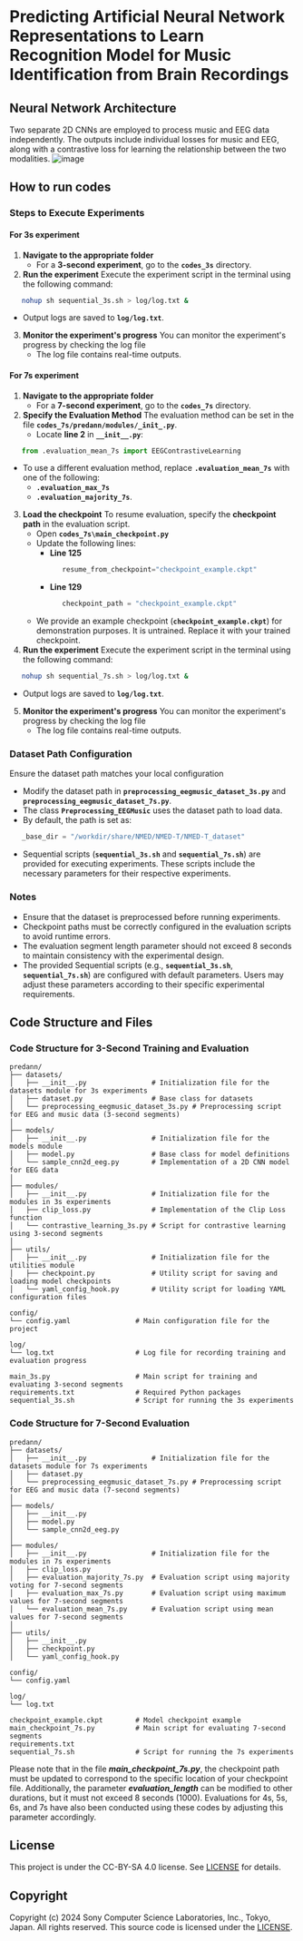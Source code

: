 # Predicting Artificial Neural Network Representations to Learn Recognition Model for Music Identification from Brain Recordings

## Neural Network Architecture
Two separate 2D CNNs are employed to process music and EEG data independently. The outputs include individual losses for music and EEG, along with a contrastive loss for learning the relationship between the two modalities.
![image](https://github.com/Mind-Music-PJ/paper/blob/main/Picture9.png?raw=true) 

## How to run codes
### Steps to Execute Experiments
#### For 3s experiment
1. **Navigate to the appropriate folder**
   - For a **3-second experiment**, go to the **`codes_3s`** directory.
2. **Run the experiment**
Execute the experiment script in the terminal using the following command:
```bash
   nohup sh sequential_3s.sh > log/log.txt &
```
   - Output logs are saved to **`log/log.txt`**.
3. **Monitor the experiment's progress**
You can monitor the experiment's progress by checking the log file
   - The log file contains real-time outputs.

#### For 7s experiment
1. **Navigate to the appropriate folder**
   - For a **7-second experiment**, go to the **`codes_7s`** directory.
2. **Specify the Evaluation Method**
   The evaluation method can be set in the file
   **`codes_7s/predann/modules/_init_.py`**.
   - Locate **line 2** in **`__init__.py`**:
```python
   from .evaluation_mean_7s import EEGContrastiveLearning
```
   - To use a different evaluation method, replace **`.evaluation_mean_7s`** with one of the following:
      - **`.evaluation_max_7s`** 
      - **`.evaluation_majority_7s`**.
3. **Load the checkpoint**
To resume evaluation, specify the **checkpoint path** in the evaluation script.
   - Open **`codes_7s\main_checkpoint.py`**
   - Update the following lines:
      - **Line 125**
         ```python
            resume_from_checkpoint="checkpoint_example.ckpt"
         ```
      - **Line 129**
         ```python
            checkpoint_path = "checkpoint_example.ckpt"
         ```
   - We provide an example checkpoint (**`checkpoint_example.ckpt`**) for demonstration purposes. It is untrained. Replace it with your trained checkpoint. 
4. **Run the experiment**
Execute the experiment script in the terminal using the following command:
```bash
   nohup sh sequential_7s.sh > log/log.txt &
```
   - Output logs are saved to **`log/log.txt`**.
5. **Monitor the experiment's progress**
You can monitor the experiment's progress by checking the log file
   - The log file contains real-time outputs.

### Dataset Path Configuration
Ensure the dataset path matches your local configuration
   - Modify the dataset path in **`preprocessing_eegmusic_dataset_3s.py`** and **`preprocessing_eegmusic_dataset_7s.py`**.
   - The class **`Preprocessing_EEGMusic`** uses the dataset path to load data.
   - By default, the path is set as:
```python
   _base_dir = "/workdir/share/NMED/NMED-T/NMED-T_dataset" 
```
   - Sequential scripts (**`sequential_3s.sh`** and **`sequential_7s.sh`**) are provided for executing experiments. These scripts include the necessary parameters for their respective experiments.

### Notes
- Ensure that the dataset is preprocessed before running experiments.
- Checkpoint paths must be correctly configured in the evaluation scripts to avoid runtime errors.
- The evaluation segment length parameter should not exceed 8 seconds to maintain consistency with the experimental design.
- The provided Sequential scripts (e.g., **`sequential_3s.sh`**,  **`sequential_7s.sh`**) are configured with default parameters. Users may adjust these parameters according to their specific experimental requirements.

## Code Structure and Files
### Code Structure for 3-Second Training and Evaluation
```
predann/
├── datasets/                      
│   ├── __init__.py                # Initialization file for the datasets module for 3s experiments
│   ├── dataset.py                 # Base class for datasets
│   └── preprocessing_eegmusic_dataset_3s.py # Preprocessing script for EEG and music data (3-second segments)
│
├── models/                        
│   ├── __init__.py                # Initialization file for the models module
│   ├── model.py                   # Base class for model definitions
│   └── sample_cnn2d_eeg.py        # Implementation of a 2D CNN model for EEG data
│
├── modules/                       
│   ├── __init__.py                # Initialization file for the modules in 3s experiments
│   ├── clip_loss.py               # Implementation of the Clip Loss function
│   └── contrastive_learning_3s.py # Script for contrastive learning using 3-second segments
│
├── utils/                         
│   ├── __init__.py                # Initialization file for the utilities module
│   ├── checkpoint.py              # Utility script for saving and loading model checkpoints
│   └── yaml_config_hook.py        # Utility script for loading YAML configuration files

config/                        
└── config.yaml                # Main configuration file for the project

log/                           
└── log.txt                    # Log file for recording training and evaluation progress

main_3s.py                     # Main script for training and evaluating 3-second segments
requirements.txt               # Required Python packages   
sequential_3s.sh               # Script for running the 3s experiments
```
### Code Structure for 7-Second Evaluation
```
predann/
├── datasets/                      
│   ├── __init__.py                # Initialization file for the datasets module for 7s experiments
│   ├── dataset.py                 
│   └── preprocessing_eegmusic_dataset_7s.py # Preprocessing script for EEG and music data (7-second segments)
│
├── models/                        
│   ├── __init__.py                
│   ├── model.py                   
│   └── sample_cnn2d_eeg.py        
│
├── modules/                      
│   ├── __init__.py                # Initialization file for the modules in 7s experiments
│   ├── clip_loss.py               
│   ├── evaluation_majority_7s.py  # Evaluation script using majority voting for 7-second segments
│   ├── evaluation_max_7s.py       # Evaluation script using maximum values for 7-second segments
│   └── evaluation_mean_7s.py      # Evaluation script using mean values for 7-second segments
│
├── utils/                         
│   ├── __init__.py                
│   ├── checkpoint.py             
│   └── yaml_config_hook.py        

config/                        
└── config.yaml               

log/                          
└── log.txt                   
                      
checkpoint_example.ckpt        # Model checkpoint example
main_checkpoint_7s.py          # Main script for evaluating 7-second segments
requirements.txt                     
sequential_7s.sh               # Script for running the 7s experiments
```
Please note that in the file ***main_checkpoint_7s.py***, the checkpoint path must be updated to correspond to the specific location of your checkpoint file. Additionally, the parameter ***evaluation_length*** can be modified to other durations, but it must not exceed 8 seconds (1000). Evaluations for 4s, 5s, 6s, and 7s have also been conducted using these codes by adjusting this parameter accordingly.



## License
This project is under the CC-BY-SA 4.0 license. See [LICENSE](LICENSE) for details.

## Copyright
Copyright (c) 2024 Sony Computer Science Laboratories, Inc., Tokyo, Japan. All rights reserved. This source code is licensed under the [LICENSE](LICENSE).
